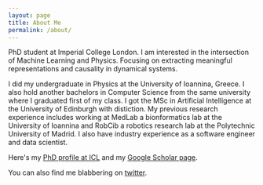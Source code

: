 ```yaml
---
layout: page
title: About Me
permalink: /about/
---
```


PhD student at Imperial College London. I am interested in the intersection of Machine Learning and Physics. Focusing on extracting meaningful representations and causality in dynamical systems.


I did my undergraduate in Physics at the University of Ioannina, Greece. I also hold another bachelors in Computer Science from the same university where I graduated first of my class. I got the MSc in Artificial Intelligence at the University of Edinburgh with distiction. My previous research experience includes working at MedLab a bionformatics lab at the University of Ioannina and RobCib a robotics research lab at the Polytechnic University of Madrid. I also have industry experience as a software engineer and data scientist.

Here's my [PhD profile at ICL](https://www.imperial.ac.uk/people/s.fotiadis19) and my [Google Scholar page](https://scholar.google.com/citations?user=ZHZczW8AAAAJ&hl=en). 

You can also find me blabbering on [twitter](https://twitter.com/stathius_).
